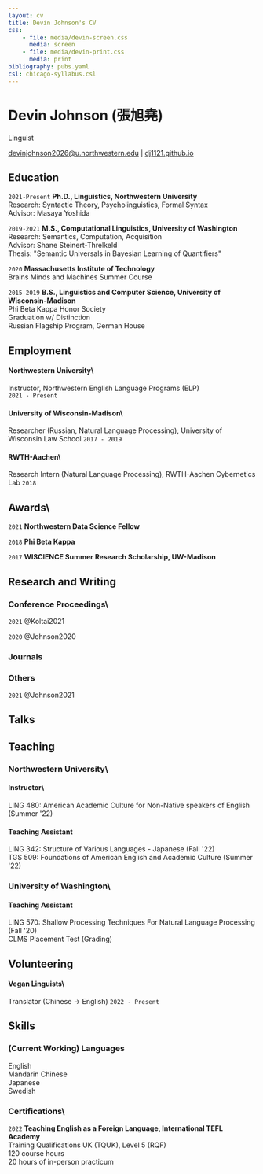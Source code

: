 ```yaml
---
layout: cv
title: Devin Johnson's CV
css:
    - file: media/devin-screen.css
      media: screen
    - file: media/devin-print.css
      media: print
bibliography: pubs.yaml
csl: chicago-syllabus.csl
---
```


# Devin Johnson (張旭堯)
Linguist

<div id="webaddress">
<a href="mailto:devinjohnson@u.northwestern.edu">devinjohnson2026@u.northwestern.edu</a>
| <a href="https://dj1121.github.io/">dj1121.github.io</a>
</div>

## Education
`2021-Present`
__Ph.D., Linguistics, Northwestern University__\
Research: Syntactic Theory, Psycholinguistics, Formal Syntax\
Advisor: Masaya Yoshida

`2019-2021`
__M.S., Computational Linguistics, University of Washington__\
Research: Semantics, Computation, Acquisition\
Advisor: Shane Steinert-Threlkeld\
Thesis: "Semantic Universals in Bayesian Learning of Quantifiers"

`2020`
__Massachusetts Institute of Technology__\
Brains Minds and Machines Summer Course

`2015-2019`
__B.S., Linguistics and Computer Science, University of Wisconsin-Madison__\
Phi Beta Kappa Honor Society\
Graduation w/ Distinction\
Russian Flagship Program, German House

## Employment

#### Northwestern University\
Instructor, Northwestern English Language Programs (ELP)\
`2021 - Present`

#### University of Wisconsin-Madison\
Researcher (Russian, Natural Language Processing), University of Wisconsin Law School
`2017 - 2019`

#### RWTH-Aachen\
Research Intern (Natural Language Processing), RWTH-Aachen Cybernetics Lab
`2018`

## Awards\
`2021`
__Northwestern Data Science Fellow__

`2018`
__Phi Beta Kappa__

`2017`
__WISCIENCE Summer Research Scholarship, UW-Madison__


## Research and Writing

### Conference Proceedings\
`2021`
@Koltai2021

`2020`
@Johnson2020

### Journals

### Others
`2021`
@Johnson2021

## Talks

## Teaching

### Northwestern University\

#### Instructor\
LING 480: American Academic Culture for Non-Native speakers of English (Summer '22)

#### Teaching Assistant
LING 342: Structure of Various Languages - Japanese (Fall '22)\
TGS 509: Foundations of American English and Academic Culture (Summer '22)

### University of Washington\

#### Teaching Assistant
LING 570: Shallow Processing Techniques For Natural Language Processing (Fall '20)\
CLMS Placement Test (Grading)

## Volunteering
#### Vegan Linguists\
Translator (Chinese -> English)
`2022 - Present`

## Skills

### (Current Working) Languages
English\
Mandarin Chinese\
Japanese\
Swedish


### Certifications\
`2022`
__Teaching English as a Foreign Language, International TEFL Academy__\
Training Qualifications UK (TQUK), Level 5 (RQF)\
120 course hours\
20 hours of in-person practicum

